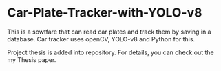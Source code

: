 # Car-Plate-Tracker-with-YOLO-v8
This is a sowtfare that can read car plates and track them by saving in a database. Car tracker uses openCV, YOLO-v8 and Python for this.

Project thesis is added into repository. For details, you can check out the my Thesis paper.
